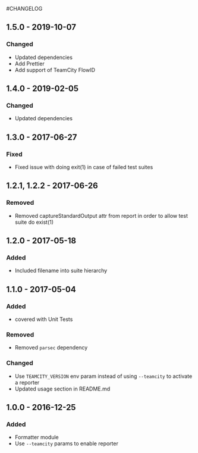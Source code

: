 #CHANGELOG
## 1.5.0 - 2019-10-07
### Changed
- Updated dependencies
- Add Prettier
- Add support of TeamCity FlowID

## 1.4.0 - 2019-02-05
### Changed
- Updated dependencies

## 1.3.0 - 2017-06-27
### Fixed
- Fixed issue with doing exit(1) in case of failed test suites

## 1.2.1, 1.2.2 - 2017-06-26
### Removed
- Removed captureStandardOutput attr from report in order to allow test suite do exist(1)

## 1.2.0 - 2017-05-18
### Added
- Included filename into suite hierarchy

## 1.1.0 - 2017-05-04
### Added
- covered with Unit Tests

### Removed
- Removed `parsec` dependency

### Changed
- Use `TEAMCITY_VERSION` env param instead of using `--teamcity` to activate a reporter
- Updated usage section in README.md

## 1.0.0 - 2016-12-25
### Added
- Formatter module
- Use `--teamcity` params to enable reporter
